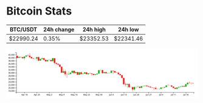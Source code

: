# Bitcoin Stats

BTC/USDT|24h change|24h high|24h low|
|---|---|---|---|
|$22990.24|0.35%|$23352.53|$22341.46|

<img src="./chart.svg">
